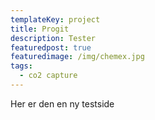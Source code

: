 ```yaml
---
templateKey: project
title: Progit
description: Tester
featuredpost: true
featuredimage: /img/chemex.jpg
tags:
  - co2 capture
---
```

Her er den en ny testside
